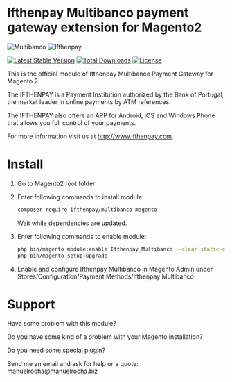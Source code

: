 Ifthenpay Multibanco payment gateway extension for Magento2
===========================================================
![Multibanco](https://raw.githubusercontent.com/manuelrocha88/magento2-Ifthenpay_Multibanco/master/logomb.jpg) ![Ifthenpay](https://raw.githubusercontent.com/manuelrocha88/magento2-Ifthenpay_Multibanco/master/itplogo.png)

[![Latest Stable Version](https://poser.pugx.org/ifthenpay/multibanco-magento/v/stable)](https://packagist.org/packages/ifthenpay/multibanco-magento) [![Total Downloads](https://poser.pugx.org/ifthenpay/multibanco-magento/downloads)](https://packagist.org/packages/ifthenpay/multibanco-magento) [![License](https://poser.pugx.org/ifthenpay/multibanco-magento/license)](https://packagist.org/packages/ifthenpay/multibanco-magento)

This is the official module of Ifthenpay Multibanco Payment Gateway for Magento 2.

The IFTHENPAY is a Payment Institution authorized by the Bank of Portugal, the market leader in online payments by ATM references.

The IFTHENPAY also offers an APP for Android, iOS and Windows Phone that allows you full control of your payments.

For more information visit us at http://www.ifthenpay.com.

Install
=======

1. Go to Magento2 root folder

2. Enter following commands to install module:

    ```bash
    composer require ifthenpay/multibanco-magento
    ```
   Wait while dependencies are updated.

3. Enter following commands to enable module:

    ```bash
    php bin/magento module:enable Ifthenpay_Multibanco --clear-static-content
    php bin/magento setup:upgrade
    ```
4. Enable and configure Ifthenpay Multibanco in Magento Admin under Stores/Configuration/Payment Methods/Ifthenpay Multibanco

Support
=======

Have some problem with this module?

Do you have some kind of a problem with your Magento installation?

Do you need some special plugin?

Send me an email and ask for help or a quote: manuelrocha@manuelrocha.biz
